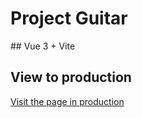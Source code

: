 # Project Guitar 

## Vue 3 + Vite

## View to production


[Visit the page in production](https://luxury-parfait-f0c95b.netlify.app/)



